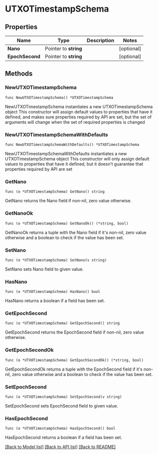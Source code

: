 # UTXOTimestampSchema

## Properties

Name | Type | Description | Notes
------------ | ------------- | ------------- | -------------
**Nano** | Pointer to **string** |  | [optional] 
**EpochSecond** | Pointer to **string** |  | [optional] 

## Methods

### NewUTXOTimestampSchema

`func NewUTXOTimestampSchema() *UTXOTimestampSchema`

NewUTXOTimestampSchema instantiates a new UTXOTimestampSchema object
This constructor will assign default values to properties that have it defined,
and makes sure properties required by API are set, but the set of arguments
will change when the set of required properties is changed

### NewUTXOTimestampSchemaWithDefaults

`func NewUTXOTimestampSchemaWithDefaults() *UTXOTimestampSchema`

NewUTXOTimestampSchemaWithDefaults instantiates a new UTXOTimestampSchema object
This constructor will only assign default values to properties that have it defined,
but it doesn't guarantee that properties required by API are set

### GetNano

`func (o *UTXOTimestampSchema) GetNano() string`

GetNano returns the Nano field if non-nil, zero value otherwise.

### GetNanoOk

`func (o *UTXOTimestampSchema) GetNanoOk() (*string, bool)`

GetNanoOk returns a tuple with the Nano field if it's non-nil, zero value otherwise
and a boolean to check if the value has been set.

### SetNano

`func (o *UTXOTimestampSchema) SetNano(v string)`

SetNano sets Nano field to given value.

### HasNano

`func (o *UTXOTimestampSchema) HasNano() bool`

HasNano returns a boolean if a field has been set.

### GetEpochSecond

`func (o *UTXOTimestampSchema) GetEpochSecond() string`

GetEpochSecond returns the EpochSecond field if non-nil, zero value otherwise.

### GetEpochSecondOk

`func (o *UTXOTimestampSchema) GetEpochSecondOk() (*string, bool)`

GetEpochSecondOk returns a tuple with the EpochSecond field if it's non-nil, zero value otherwise
and a boolean to check if the value has been set.

### SetEpochSecond

`func (o *UTXOTimestampSchema) SetEpochSecond(v string)`

SetEpochSecond sets EpochSecond field to given value.

### HasEpochSecond

`func (o *UTXOTimestampSchema) HasEpochSecond() bool`

HasEpochSecond returns a boolean if a field has been set.


[[Back to Model list]](../README.md#documentation-for-models) [[Back to API list]](../README.md#documentation-for-api-endpoints) [[Back to README]](../README.md)


